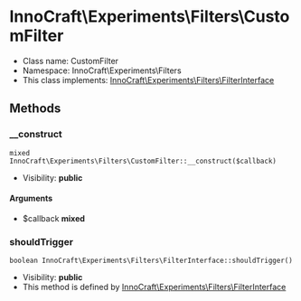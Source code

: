 InnoCraft\Experiments\Filters\CustomFilter
===============






* Class name: CustomFilter
* Namespace: InnoCraft\Experiments\Filters
* This class implements: [InnoCraft\Experiments\Filters\FilterInterface](InnoCraft-Experiments-Filters-FilterInterface.md)






Methods
-------


### __construct

    mixed InnoCraft\Experiments\Filters\CustomFilter::__construct($callback)





* Visibility: **public**


#### Arguments
* $callback **mixed**



### shouldTrigger

    boolean InnoCraft\Experiments\Filters\FilterInterface::shouldTrigger()





* Visibility: **public**
* This method is defined by [InnoCraft\Experiments\Filters\FilterInterface](InnoCraft-Experiments-Filters-FilterInterface.md)



